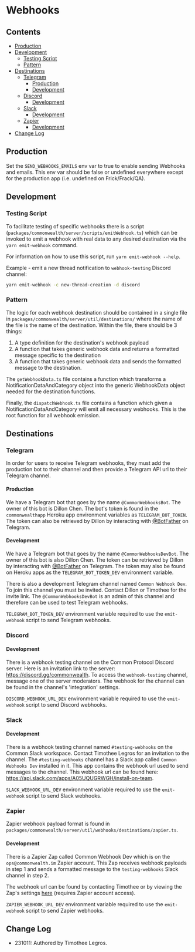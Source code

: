 # Webhooks

## Contents

- [Production](#production)
- [Development](#development)
  * [Testing Script](#testing-script)
  * [Pattern](#pattern)
- [Destinations](#destinations)
  * [Telegram](#telegram)
    + [Production](#production-1)
    + [Development](#development-1)
  * [Discord](#discord)
    + [Development](#development-2)
  * [Slack](#slack)
    + [Development](#development-3)
  * [Zapier](#zapier)
    + [Development](#development-4)
- [Change Log](#change-log)

## Production

Set the `SEND_WEBHOOKS_EMAILS` env var to true to enable sending Webhooks and emails. This env var should be false or undefined everywhere except for the production app (i.e. undefined on Frick/Frack/QA).

## Development

### Testing Script

To facilitate testing of specific webhooks there is a script (`packages/commonwealth/server/scripts/emitWebhook.ts`) which can be invoked to emit a webhook with real data to any desired destination via the `yarn emit-webhook` command.

For information on how to use this script, run `yarn emit-webhook --help`.

Example - emit a new thread notification to `webhook-testing` Discord channel:

```bash
yarn emit-webhook -c new-thread-creation -d discord
```

### Pattern

The logic for each webhook destination should be contained in a single file in
`packages/commonwealth/server/util/destinations/` where the name of the file is the name of the destination. Within the file, there should be 3 things:

1. A type definition for the destination's webhook payload
2. A function that takes generic webhook data and returns a formatted message specific to the destination
3. A function that takes generic webhook data and sends the formatted message to the destination.

The `getWebhookData.ts` file contains a function which transforms a NotificationDataAndCategory object into the generic WebhookData object needed for the destination functions.

Finally, the `dispatchWebhook.ts` file contains a function which given a NotificationDataAndCategory will emit all necessary webhooks. This is the root function for all webhook emission.

## Destinations

### Telegram

In order for users to receive Telegram webhooks, they must add the production bot to their channel
and then provide a Telegram API url to their Telegram channel.

#### Production

We have a Telegram bot that goes by the name `@CommonWebhooksBot`. The owner of this
bot is Dillon Chen. The bot's token is found in the `commonwealthapp` Heroku app
environment variables as `TELEGRAM_BOT_TOKEN`. The token can also be retrieved
by Dillon by interacting with [@BotFather](https://t.me/botfather) on Telegram.

#### Development

We have a Telegram bot that goes by the name `@CommonWebhooksDevBot`. The owner of this
bot is also Dillon Chen. The token can be retrieved by Dillon by interacting with
[@BotFather](https://t.me/botfather) on Telegram. The token may also be found on Heroku apps as the
`TELEGRAM_BOT_TOKEN_DEV` environment variable.

There is also a development Telegram channel named `Common Webhook Dev`. To join this
channel you must be invited. Contact Dillon or Timothee for the invite link. The
`@CommonWebhooksDevBot` is an admin of this channel and therefore can be used to
test Telegram webhooks.

`TELEGRAM_BOT_TOKEN_DEV` environment variable required to use the `emit-webhook` script to send Telegram webhooks.

### Discord

#### Development

There is a webhook testing channel on the Common Protocol Discord server. Here is an
invitation link to the server: <https://discord.gg/commonwealth>. To access the `webhook-testing`
channel, message one of the server moderators. The webhook for the channel can be found
in the channel's 'integration' settings.

`DISCORD_WEBHOOK_URL_DEV` environment variable required to use the `emit-webhook` script to send Discord webhooks.

### Slack

#### Development

There is a webhook testing channel named `#testing-webhooks` on the Common Slack workspace. Contact Timothee Legros for an invitation to the channel. The `#testing-webhooks` channel has a Slack app called `Common Webhooks Dev` installed in it. This app contains the webhook url used to send messages to the channel. This webhook url can be found here: <https://api.slack.com/apps/A05UQUGRWGH/install-on-team>.

`SLACK_WEBHOOK_URL_DEV` environment variable required to use the `emit-webhook` script to send Slack webhooks.

### Zapier

Zapier webhook payload format is found in `packages/commonwealth/server/util/webhooks/destinations/zapier.ts`.

#### Development

There is a Zapier Zap called Common Webhook Dev which is on the `ops@commonwealth.im` Zapier account. This Zap receives webhook payloads in step 1 and sends a formatted message to the `testing-webhooks` Slack channel in step 2.

The webhook url can be found by contacting Timothee or by viewing the Zap's settings [here](https://zapier.com/editor/209598943/published/209598943/setup) (requires Zapier account access).

`ZAPIER_WEBHOOK_URL_DEV` environment variable required to use the `emit-webhook` script to send Zapier webhooks.

## Change Log

- 231011: Authored by Timothee Legros.
